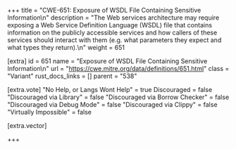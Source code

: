 +++
title = "CWE-651: Exposure of WSDL File Containing Sensitive Information\n"
description = "The Web services architecture may require exposing a Web Service Definition Language (WSDL) file that contains information on the publicly accessible services and how callers of these services should interact with them (e.g. what parameters they expect and what types they return).\n"
weight = 651

[extra]
id = 651
name = "Exposure of WSDL File Containing Sensitive Information\n"
url = "https://cwe.mitre.org/data/definitions/651.html"
class = "Variant"
rust_docs_links = []
parent = "538"

[extra.vote]
"No Help, or Langs Wont Help" = true
Discouraged = false
"Discouraged via Library" = false
"Discouraged via Borrow Checker" = false
"Discouraged via Debug Mode" = false
"Discouraged via Clippy" = false
"Virtually Impossible" = false

[extra.vector]

+++